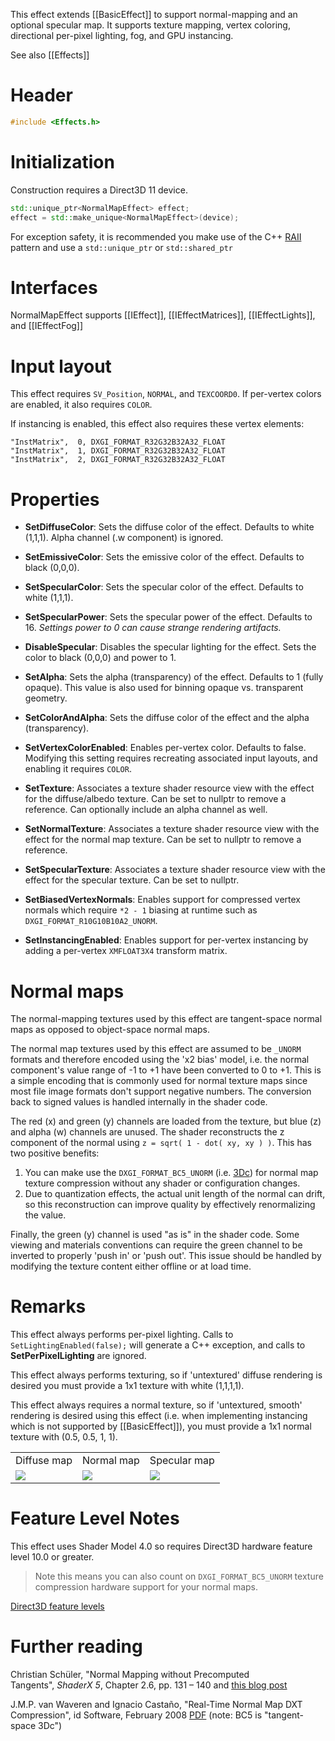 This effect extends [[BasicEffect]] to support normal-mapping and an optional specular map. It supports texture mapping, vertex coloring, directional per-pixel lighting, fog, and GPU instancing.

See also [[Effects]]

# Header
```cpp
#include <Effects.h>
```

# Initialization
Construction requires a Direct3D 11 device.

```cpp
std::unique_ptr<NormalMapEffect> effect;
effect = std::make_unique<NormalMapEffect>(device);
```

For exception safety, it is recommended you make use of the C++ [RAII](http://en.wikipedia.org/wiki/Resource_Acquisition_Is_Initialization) pattern and use a ``std::unique_ptr`` or ``std::shared_ptr``

# Interfaces

NormalMapEffect supports [[IEffect]], [[IEffectMatrices]], [[IEffectLights]], and [[IEffectFog]]

# Input layout
This effect requires ``SV_Position``, ``NORMAL``, and ``TEXCOORD0``. If per-vertex colors are enabled, it also requires ``COLOR``.

If instancing is enabled, this effect also requires these vertex elements:

```
"InstMatrix",  0, DXGI_FORMAT_R32G32B32A32_FLOAT
"InstMatrix",  1, DXGI_FORMAT_R32G32B32A32_FLOAT
"InstMatrix",  2, DXGI_FORMAT_R32G32B32A32_FLOAT
```

# Properties

* **SetDiffuseColor**: Sets the diffuse color of the effect. Defaults to white (1,1,1). Alpha channel (.w component) is ignored.

* **SetEmissiveColor**: Sets the emissive color of the effect. Defaults to black (0,0,0).

* **SetSpecularColor**: Sets the specular color of the effect. Defaults to white (1,1,1).

* **SetSpecularPower**: Sets the specular power of the effect. Defaults to 16. _Settings power to 0 can cause strange rendering artifacts._

* **DisableSpecular**: Disables the specular lighting for the effect. Sets the color to black (0,0,0) and power to 1.

* **SetAlpha**: Sets the alpha (transparency) of the effect. Defaults to 1 (fully opaque). This value is also used for binning opaque vs. transparent geometry.

* **SetColorAndAlpha**: Sets the diffuse color of the effect and the alpha (transparency).

* **SetVertexColorEnabled**: Enables per-vertex color. Defaults to false. Modifying this setting requires recreating associated input layouts, and enabling it requires ``COLOR``.

* **SetTexture**: Associates a texture shader resource view with the effect for the diffuse/albedo texture. Can be set to nullptr to remove a reference. Can optionally include an alpha channel as well.

* **SetNormalTexture**: Associates a texture shader resource view with the effect for the normal map texture. Can be set to nullptr to remove a reference.

* **SetSpecularTexture**: Associates a texture shader resource view with the effect for the specular texture. Can be set to nullptr.

* **SetBiasedVertexNormals**: Enables support for compressed vertex normals which require ``*2 - 1`` biasing at runtime such as ``DXGI_FORMAT_R10G10B10A2_UNORM``.

* **SetInstancingEnabled**: Enables support for per-vertex instancing by adding a per-vertex ``XMFLOAT3X4`` transform matrix.

# Normal maps
The normal-mapping textures used by this effect are tangent-space normal maps as opposed to object-space normal maps.

The normal map textures used by this effect are assumed to be ``_UNORM`` formats and therefore encoded using the 'x2 bias' model, i.e. the normal component's value range of -1 to +1 have been converted to 0 to +1. This is a simple encoding that is commonly used for normal texture maps since most file image formats don't support negative numbers. The conversion back to signed values is handled internally in the shader code.

The red (x) and green (y) channels are loaded from the texture, but blue (z) and alpha (w) channels are unused. The shader reconstructs the z component of the normal using ``z = sqrt( 1 - dot( xy, xy ) )``. This has two positive benefits:

1. You can make use the ``DXGI_FORMAT_BC5_UNORM`` (i.e. [3Dc](https://en.wikipedia.org/wiki/3Dc)) for normal map texture compression without any shader or configuration changes.
1. Due to quantization effects, the actual unit length of the normal can drift, so this reconstruction can improve quality by effectively renormalizing the value.

Finally, the green (y) channel is used "as is" in the shader code. Some viewing and materials conventions can require the green channel to be inverted to properly 'push in' or 'push out'. This issue should be handled by modifying the texture content either offline or at load time.

# Remarks

This effect always performs per-pixel lighting. Calls to ``SetLightingEnabled(false);`` will generate a C++ exception, and calls to **SetPerPixelLighting** are ignored.

This effect always performs texturing, so if 'untextured' diffuse rendering is desired you must provide a 1x1 texture with white (1,1,1,1).

This effect always requires a normal texture, so if 'untextured, smooth' rendering is desired using this effect (i.e. when implementing instancing which is not supported by [[BasicEffect]]), you must provide a 1x1 normal texture with (0.5, 0.5, 1, 1).

<table border=0>
 <tr>
  <td>Diffuse map</td>
  <td>Normal map</td>
  <td>Specular map</td>
 </tr>
 <tr>
  <td><img src="https://github.com/Microsoft/DirectXTK/wiki/images/diffusemap.png"></td>
  <td><img src="https://github.com/Microsoft/DirectXTK/wiki/images/normalmap.png"></td>
  <td><img src="https://github.com/Microsoft/DirectXTK/wiki/images/specularmap.png"></td>
 <tr>
</table>

# Feature Level Notes

This effect uses Shader Model 4.0 so requires Direct3D hardware feature level 10.0 or greater.

> Note this means you can also count on ``DXGI_FORMAT_BC5_UNORM`` texture compression hardware support for your normal maps.

[Direct3D feature levels](https://docs.microsoft.com/en-us/windows/desktop/direct3d11/overviews-direct3d-11-devices-downlevel-intro)

# Further reading

Christian Schüler, "Normal Mapping without Precomputed Tangents", *ShaderX 5*, Chapter 2.6, pp. 131 – 140 and [this blog post](http://www.thetenthplanet.de/archives/1180)

J.M.P. van Waveren and Ignacio Castaño, "Real-Time Normal Map DXT Compression", id Software, February 2008 [PDF](http://developer.download.nvidia.com/whitepapers/2008/real-time-normal-map-dxt-compression.pdf) (note: BC5 is "tangent-space 3Dc")
